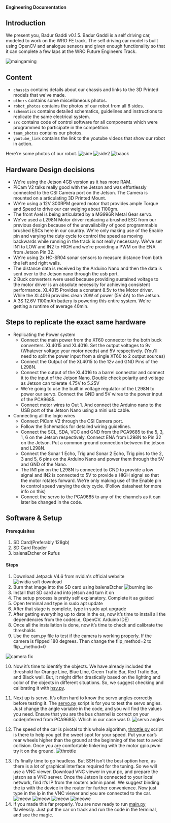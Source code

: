 #### Engineering Documentation

## Introduction

We present you, Badur Gaddi v0.1.5. Badur Gaddi is a self driving car, modeled to work on the WRO FE track. The self driving car model is built using OpenCV and analogue sensors and given enough functionality so that it can complete a few laps at the WRO Future Engineers Track.

![maingaming](https://github.com/tausif-sama/Bangladesh_Team-Prodigy/blob/main/others/gaming.jpg)


## Content

* `chassis` contains details about our chassis and links to the 3D Printed models that we've made.
* `others` contains some miscellaneous photos.
* `robot_photos` contains the photos of our robot from all 6 sides.
* `schematics` contains detailed schematics, guidelines and instructions to replicate the same electrical system.
* `src` contains code of control software for all components which were programmed to participate in the competition.
* `team_photos` contains our photos.
* `youtube_link` contains the link to the youtube videos that show our robot in action.

Here're some photos of our robot.
![side](https://github.com/tausif-sama/Bangladesh_Team-Prodigy/blob/main/others/gaming1.jpg)
![side2](https://github.com/tausif-sama/Bangladesh_Team-Prodigy/blob/main/others/gaming2.jpg)
![baack](https://github.com/tausif-sama/Bangladesh_Team-Prodigy/blob/main/others/pasa.jpg)


## Hardware Design decisions

- We're using the Jetson 4GB version as it has more RAM.
- PiCam V2 talks really good with the Jetson and was effortlessly connected to the CSI Camera port on the Jetson. The Camera is mounted on a articulating 3D Printed Mount.
- We're using a 12V 300RPM geared motor that provides ample Torque and Speed to drive our car weiging about 1100gm.
- The front Axel is being articulated by a MG996R Metal Gear servo.
- We've used a L298N Motor driver replacing a brushed ESC from our previous design because of the unavailability of good programmable brushed ESCs here in our country. We're only making use of the Enable pin and varying the duty cycle to control the speed as moving backwards while running in the track is not really necessary. We've set IN1 to LOW and IN2 to HIGH and we're providing a PWM on the ENA from Jetson Pin 32.
- We're using 2x HC-SR04 sonar sensors to measure distance from both the left and right walls.
- The distance data is received by the Arduino Nano and then the data is sent over to the Jetson nano through the usb port.
- 2 Buck converters were used because providing sustained voltage to the motor driver is an absolute necessity for achieving consistent performance. XL4015 Provides a constant 8.5v to the Motor driver. While the XL4016 provides clean 20W of power (5V 4A) to the Jetson.
- A 3S 12.6V 1100mAh battery is powering this entire system. We're getting a runtime of average 40min.

## Steps to replicate the exact same hardware

+  Replicating the Power system
    - Connect the main power from the XT60 connector to the both buck converters. XL4015 and XL4016. Set the output voltages to 9v (Whatever voltage your motor needs) and 5V respectively. (You'll need to split the power input from a single XT60 to 2 output sources)
    - Connect the Output of the XL4015 to the 12v and GND Pins of the L298N.
    - Connect the output of the XL4016 to a barrel connector and connect it to the input of the Jetson Nano. Double check polarity and voltage as Jetson can tolerate 4.75V to 5.25V
    - We're going to use the built in voltage regulator of the L298N to power our servo. Connect the GND and 5V wires to the power input of the PCA9685.
    - Connect motor wires to Out 1. And connect the Arduino nano to the USB port of the Jetson Nano using a mini usb cable.
+  Connecting all the logic wires
    - Connect PiCam V2 through the CSI Camera port.
    - Follow the Schematics for detailed wiring guidelines.
    - Connect the SCL, SDA, VCC and GND from the PCA9685 to the 5, 3, 1, 6 on the Jetson respectively. Connect ENA from L298N to Pin 32 on the Jetson. Put a common ground connection between the jetson and L298N.
    - Connect the Sonar 1 Echo, Trig and Sonar 2 Echo, Trig pins to the 2, 3 and 5, 6 pins on the Arduino Nano and power them through the 5V and GND of the Nano.
    - The IN1 pin on the L298N is connected to GND to provide a low signal and IN2 is connected to 5V to provide a HIGH signal so that the motor rotates forward. We're only making use of the Enable pin to control speed varying the duty cycle. (Follow datasheet for more info on this)
    - Connect the servo to the PCA9685 to any of the channels as it can later be changed in the code.


## Software & Setup

#### Prerequisites

1. SD Card(Preferably 128gb)
2. SD Card Reader
3. balenaEtcher or Rufus

#### Steps

1. Download Jetpack V4.6 from nvidia's official website
 ![nvidia soft download](https://github.com/tausif-sama/Bangladesh_Team-Prodigy/blob/main/others/1.PNG)
2. Burn that image into the SD card using balenaEtcher
 ![burning iso](https://github.com/tausif-sama/Bangladesh_Team-Prodigy/blob/main/others/2a.PNG)
3. Install that SD card and into jetson and turn it on
4. The setup process is pretty self explanatory. Complete it as guided
5. Open terminal and type in sudo apt update
6. After that stage is complete, type in sudo apt upgrade
7. After getting everything up to date in the os, now it’s time to install all the dependencies from the code(i.e, OpenCV. Arduino IDE)
8. Once all the installation is done, now it’s time to check and calibrate the thresholds
9. Use the cam.py file to test if the camera is working properly. If the camera is flipped 180 degrees. Then change the flip_method=2 to flip__method=0

![camera fix](https://github.com/tausif-sama/Bangladesh_Team-Prodigy/blob/main/others/9.PNG)

10. Now it’s time to identify the objects. We have already included the threshold for Orange Line, Blue Line, Green Trafic Bar, Red Trafic Bar, and Black wall. But, it might differ drastically based on the lighting and color of the objects in different situations. So, we suggest checking and calibrating it with [hsv.py].
 
[hsv.py]: https://github.com/tausif-sama/Bangladesh_Team-Prodigy/blob/main/src/hsv.py

11. Next up is servo. It’s often hard to know the servo angles correctly before testing it. The  [servo.py] script is for you to test the servo angles. Just change the angle variable in the code, and you will find the values you need. Ensure that you are the bus channel is correct on your code(inferred from PCA9685). Which in our case was 0.
![servo angles](https://github.com/tausif-sama/Bangladesh_Team-Prodigy/blob/main/others/11.PNG)

[servo.py]: https://github.com/tausif-sama/Bangladesh_Team-Prodigy/blob/main/src/servo.py

12. The speed of the car is pivotal to this whole algorithm, [throttle.py] script is there to help you get the sweet spot for your speed. Put your car’s rear wheels higher than the ground at the beginning of the test to avoid collision. Once you are comfortable tinkering with the motor gpio.pwm try it on the ground.
![throttle](https://github.com/tausif-sama/Bangladesh_Team-Prodigy/blob/main/others/12.PNG)

[throttle.py]: https://github.com/tausif-sama/Bangladesh_Team-Prodigy/blob/main/src/throttle.py

13. It’s finally time to go headless. But SSH isn’t the best option here, as there is a lot of graphical interface required for the tuning. So we will use a VNC viewer. Download VNC viewer in your pc, and prepare the jetson as a VNC server. Once the Jetson is connected to your local network, find it’s IP from the routers admin panel. We suggest binding the ip with the device in the router for further convenience. Now just type in the ip in the VNC viewer and you are connected to the car.
![meow](https://github.com/tausif-sama/Bangladesh_Team-Prodigy/blob/main/others/13aa.PNG)
![meow](https://github.com/tausif-sama/Bangladesh_Team-Prodigy/blob/main/others/13c.PNG)
![meow](https://github.com/tausif-sama/Bangladesh_Team-Prodigy/blob/main/others/13d.PNG)
![meowe](https://github.com/tausif-sama/Bangladesh_Team-Prodigy/blob/main/others/13e.PNG)
14. If you made this far properly. You are now ready to run [main.py] flawlessly. Just put the car on track and run the code in the terminal, and see the magic. 

[main.py]: https://github.com/tausif-sama/Bangladesh_Team-Prodigy/blob/main/src/main.py

